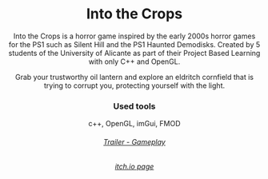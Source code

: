 <h1 align="center">Into the Crops</h1>

<p align="center">
Into the Crops is a horror game inspired by the early 2000s horror games for the PS1 such as Silent Hill and the PS1 Haunted Demodisks. Created by 5 students of the University of Alicante as part of their Project Based Learning with only C++ and OpenGL. 
</p>
<p align="center">
Grab your trustworthy oil lantern and explore an eldritch cornfield that is trying to corrupt you, protecting yourself with the light.
</p>

<h3 align="center">Used tools</h3>

<p align="center">c++, OpenGL, imGui, FMOD</p>

<h6 align="center"><a href="https://www.youtube.com/watch?v=KhY32brBXKI"> Trailer - Gameplay </a></h6>
<h6 align="center"><a href="https://pop-corn-games.itch.io/into-the-crops"> itch.io page </a></h6>
<p align="center"><img src="" /></p>
